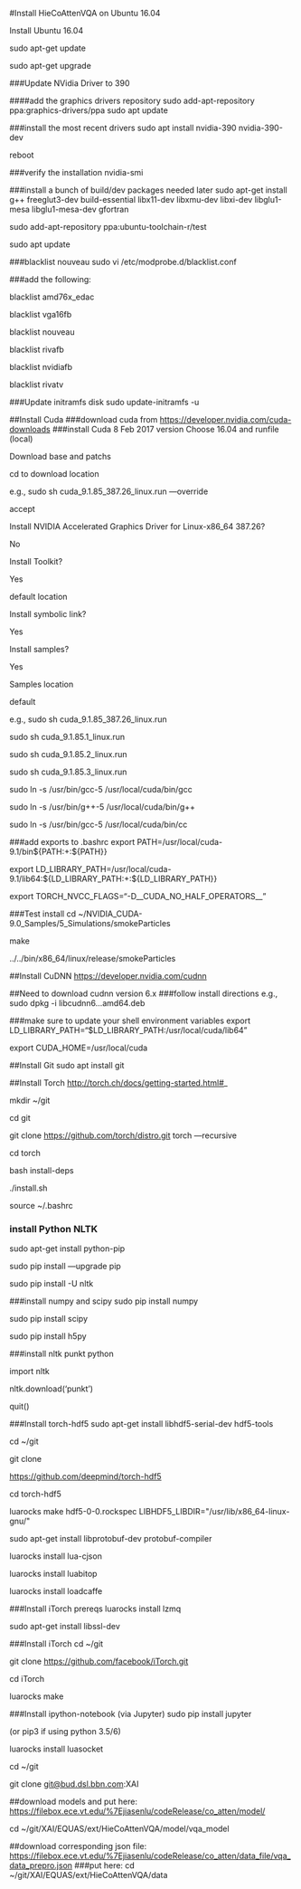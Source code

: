 
#Install  HieCoAttenVQA on Ubuntu 16.04

Install Ubuntu 16.04

sudo apt-get update

sudo apt-get upgrade

###Update NVidia Driver to 390

####add the graphics drivers repository
sudo add-apt-repository ppa:graphics-drivers/ppa
sudo apt update

###install the most recent drivers
sudo apt install nvidia-390 nvidia-390-dev

reboot

###verify the installation
nvidia-smi

###install a bunch of build/dev packages needed later
sudo apt-get install g++ freeglut3-dev build-essential libx11-dev libxmu-dev libxi-dev libglu1-mesa libglu1-mesa-dev gfortran

sudo add-apt-repository ppa:ubuntu-toolchain-r/test

sudo apt update

###blacklist nouveau
sudo vi /etc/modprobe.d/blacklist.conf

###add the following:

blacklist amd76x_edac 

blacklist vga16fb

blacklist nouveau

blacklist rivafb

blacklist nvidiafb

blacklist rivatv

###Update initramfs disk
sudo update-initramfs -u


##Install Cuda
###download cuda from https://developer.nvidia.com/cuda-downloads
###install Cuda 8 Feb 2017 version 
Choose 16.04 and runfile (local)

Download base and patchs

cd to download location

e.g., sudo sh cuda_9.1.85_387.26_linux.run —override

accept

Install NVIDIA Accelerated Graphics Driver for Linux-x86_64 387.26?

No

Install Toolkit?

Yes

default location

Install symbolic link?

Yes

Install samples? 

Yes

Samples location

default

e.g., sudo sh cuda_9.1.85_387.26_linux.run 

sudo sh cuda_9.1.85.1_linux.run

sudo sh cuda_9.1.85.2_linux.run

sudo sh cuda_9.1.85.3_linux.run

sudo ln -s /usr/bin/gcc-5 /usr/local/cuda/bin/gcc

sudo ln -s /usr/bin/g++-5 /usr/local/cuda/bin/g++

sudo ln -s /usr/bin/gcc-5 /usr/local/cuda/bin/cc

###add exports to .bashrc
export PATH=/usr/local/cuda-9.1/bin${PATH:+:${PATH}}

export LD_LIBRARY_PATH=/usr/local/cuda-9.1/lib64:${LD_LIBRARY_PATH:+:${LD_LIBRARY_PATH}}

export TORCH_NVCC_FLAGS=“-D__CUDA_NO_HALF_OPERATORS__”

###Test install
cd ~/NVIDIA_CUDA-9.0_Samples/5_Simulations/smokeParticles

make

../../bin/x86_64/linux/release/smokeParticles 

##Install CuDNN
https://developer.nvidia.com/cudnn

##Need to download cudnn version 6.x
###follow install directions 
e.g., sudo dpkg -i libcudnn6…amd64.deb

###make sure to update your shell environment variables
export LD_LIBRARY_PATH=“$LD_LIBRARY_PATH:/usr/local/cuda/lib64”

export CUDA_HOME=/usr/local/cuda

##Install Git
sudo apt install git


##Install Torch
http://torch.ch/docs/getting-started.html#_

mkdir ~/git

cd git

git clone https://github.com/torch/distro.git torch —recursive

cd torch

bash install-deps

./install.sh

source ~/.bashrc

### install Python NLTK
sudo apt-get install python-pip

sudo pip install —upgrade pip

sudo pip install -U nltk

###install numpy and scipy
sudo pip install numpy

sudo pip install scipy

sudo pip install h5py

###install nltk punkt
python

import nltk

nltk.download(‘punkt’)

quit()

###Install torch-hdf5
sudo apt-get install libhdf5-serial-dev hdf5-tools

cd ~/git

git clone 

https://github.com/deepmind/torch-hdf5

cd torch-hdf5

luarocks make hdf5-0-0.rockspec LIBHDF5_LIBDIR="/usr/lib/x86_64-linux-gnu/"

sudo apt-get install libprotobuf-dev protobuf-compiler

luarocks install lua-cjson

luarocks install luabitop

luarocks install loadcaffe


###Install iTorch prereqs
luarocks install lzmq

sudo apt-get install libssl-dev

###Install iTorch
cd ~/git

git clone https://github.com/facebook/iTorch.git

cd iTorch

luarocks make

###Install ipython-notebook (via Jupyter)
sudo pip install jupyter

(or pip3 if using python 3.5/6)

luarocks install luasocket

cd ~/git

git clone git@bud.dsl.bbn.com:XAI

##download models and put here:
https://filebox.ece.vt.edu/%7Ejiasenlu/codeRelease/co_atten/model/

cd ~/git/XAI/EQUAS/ext/HieCoAttenVQA/model/vqa_model

##download corresponding json file:
https://filebox.ece.vt.edu/%7Ejiasenlu/codeRelease/co_atten/data_file/vqa_data_prepro.json
###put here:
cd ~/git/XAI/EQUAS/ext/HieCoAttenVQA/data

